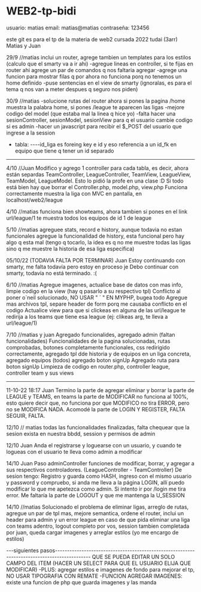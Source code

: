 # WEB2-tp-bidi
usuario: matias
email: matias@matias
contraseña: 123456

este git es para el tp de la materia de web2 cursada 2022 tudai (3arr)
Matias y Juan

29/9 //matias
inclui un router, agrege tambien un templates para los estilos (calculo que el smarty va a ir ahi)
-agregue lineas en controller, si te fijas en router ahi agrege un par de comandos q nos faltaria agregar
-agrege una funcion para mostrar filas q por ahora no funciona porq no tenemos un home definido
-puse sentencias en el view de smarty (ignoralas, es para el tema q nos van a meter despues q seguro nos piden)

30/9 //matias
-solucione rutas del router ahora si pones la pagina /home muestra la palabra home, si pones /league te aparecen las ligas
-mejore codigo del model (que estaba mal la linea q hice yo)
-falta hacer una sesionController, sesionModel, sesionView para q el usuario cambie codigo si es admin
-hacer un javascript para recibir el $\_POST del usuario que ingrese a la session

- tabla:
  ----id_liga es foreing key e id y eso referencia a un id_fk en equipo que tiene q tener un id separado

---

4/10 //Juan
Modifico y agrego 1 controller para cada tabla, es decir, ahora están separdas TeamController, LeagueController, TeamView, LeagueView, TeamModel, LeagueModel. Esto lo pidió la profe en una clase :D Si todo está bien hay que borrar el Controller.php, model.php, view.php
Funciona correctamente muestra la liga con MVC en pantalla, en localhost/web2/league

4/10 //matias
funciona bien showteams, ahora tambien si pones en el link url/league/1 te muestra todos los equipos de id 1 de league

5/10 //matias
agreguee stats, record e history, aunque todavia no estan funcionales
agregue la funcionalidad de history, esta funcional pero hay algo q esta mal (tengo q tocarlo, la idea es q no me muestre todas las ligas sino q me muestre la historia de esa liga especifica)

05/10/22 (TODAVIA FALTA POR TERMINAR) Juan
Estoy continuando con smarty, me falta todavía pero estoy en proceso je
Debo continuar con smarty, todavía no está terminado. :(

6/10 //matias
Agregue imagenes, actualice base de datos con mas info, limpie codigo en la view (hay q pasarlo a su respectivo tpl)
Conflicto al poner o´neil solucionado, NO USAR " ´ " EN MYPHP, bugea todo
Agregue mas archivos tpl, separe header de form porq me causaba conflicto en el codigo
Actualice view para que si clickeas en alguna de las url/league te redirija a los teams que tiene esa league (ej:
clikeas arg, te lleva a url/league/1)

7/10 //matias y juan
Agregado funcionalides, agregado admin (faltan funcionalidades)
Funcionalidades de la pagina solucionadas, rutas comprobadas, botones completamente funcionales, css redirigido correctamente, agregado tpl dde historia y de equipos en un liga concreta, agregado equipos (todos) agregado boton signUp
Agregado ruta para boton signUp
Limpieza de codigo en router.php, controller league, controller team y sus views

---

11-10-22 18:17
Juan
Termino la parte de agregar eliminar y borrar la parte de LEAGUE y TEAMS, en teams la parte de MODIFICAR no funciona al 100%, esto quiere decir que, no funciona por que MODIFICO no tira ERROR, pero no se MODIFICA NADA.
Acomodé la parte de LOGIN Y REGISTER, FALTA SEGUIR, FALTA.

12/10 // matias
todas las funcionalidades finalizadas, falta chequear que la sesion exista en nuestra bbdd, session y permisos de admin

12/10 Juan
Anda el registrarse y loguearse con un usuario, y cuando te logueas con el usuario te lleva como admin a modificar

14/10 Juan
Paso adminController funciones de modificar, borrar, y agregar a sus respectivos controladores. (LeagueController - TeamController)
De sesion tengo: Registro y guarda como HASH, ingreso con el mismo usuario y password y compruebo, si anda me lleva a la página LOGIN, allí puedo modificar lo que me apetezca como admin. Si intento ir por /login me tira error.
Me faltaría la parte de LOGOUT y que me mantenga la U_SESSION

14/10 //matias
Solucionado el problema de eliminar ligas, arreglo de rutas, agregue un par de tpl mas, mejore semantica, ordene el router, inclui un header para admin y un error league en caso de que pida eliminar una liga con teams adentro, logout completo por vos, session tambien completada por juan, queda cargar imagenes y arreglar estilos (yo me encargo de estilos)

---siguientes pasos---------------------------------------------------------------------------------------------
QUE SE PUEDA EDITAR UN SOLO CAMPO DEL ITEM (HACER UN SELECT PARA QUE EL USUARIO ELIJA QUE MODIFICAR)
-PLUS: agregar estilos e imagenes de fondo para mejorar el tp, NO USAR TIPOGRAFIA CON REMATE
-FUNCION AGREGAR IMAGENES: existe una funcion de php que guarda imagenes y las manda